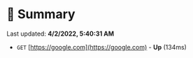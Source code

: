 # 📖 Summary
Last updated: **4/2/2022, 5:40:31 AM**

- `GET` [https://google.com](https://google.com) - **Up** (134ms)

